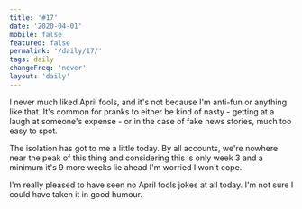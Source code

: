```yaml
---
title: '#17'
date: '2020-04-01'
mobile: false
featured: false
permalink: '/daily/17/'
tags: daily
changeFreq: 'never'
layout: 'daily'
---
```


I never much liked April fools, and it's not because I'm anti-fun or anything like that. It's common for pranks to either be kind of nasty - getting at a laugh at someone's expense - or in the case of fake news stories, much too easy to spot.

The isolation has got to me a little today. By all accounts, we're nowhere near the peak of this thing and considering this is only week 3 and a minimum it's 9 more weeks lie ahead I'm worried I won't cope.

I'm really pleased to have seen no April fools jokes at all today. I'm not sure I could have taken it in good humour.
